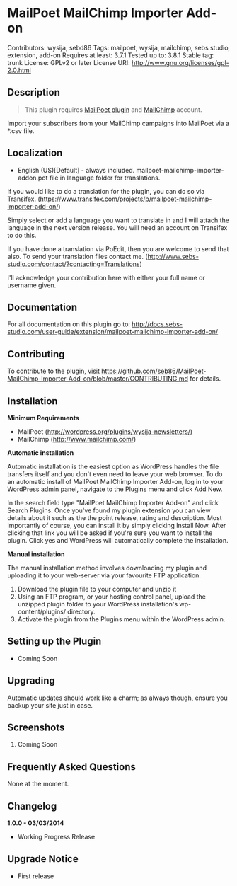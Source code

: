 # MailPoet MailChimp Importer Add-on 

Contributors: wysija, sebd86 
Tags: mailpoet, wysija, mailchimp, sebs studio, extension, add-on 
Requires at least: 3.7.1 
Tested up to: 3.8.1 
Stable tag: trunk 
License: GPLv2 or later 
License URI: http://www.gnu.org/licenses/gpl-2.0.html 

## Description

> This plugin requires <a href="http://wordpress.org/plugins/wysija-newsletters/" rel="nofollow">MailPoet plugin</a> and <a href="http://www.mailchimp.com" rel="nofollow">MailChimp</a> account.

Import your subscribers from your MailChimp campaigns into MailPoet via a *.csv file.

## Localization
* English (US)[Default] - always included. mailpoet-mailchimp-importer-addon.pot file in language folder for translations.

If you would like to do a translation for the plugin, you can do so via Transifex.  (https://www.transifex.com/projects/p/mailpoet-mailchimp-importer-add-on/)

Simply select or add a language you want to translate in and I will attach the language in the next version release. You will need an account on Transifex to do this.

If you have done a translation via PoEdit, then you are welcome to send that also. To send your translation files contact me. (http://www.sebs-studio.com/contact/?contacting=Translations)

I'll acknowledge your contribution here with either your full name or username given.

## Documentation

For all documentation on this plugin go to: http://docs.sebs-studio.com/user-guide/extension/mailpoet-mailchimp-importer-add-on/

## Contributing

To contribute to the plugin, visit https://github.com/seb86/MailPoet-MailChimp-Importer-Add-on/blob/master/CONTRIBUTING.md for details.

## Installation

__Minimum Requirements__

* MailPoet (http://wordpress.org/plugins/wysija-newsletters/)
* MailChimp (http://www.mailchimp.com/)

__Automatic installation__

Automatic installation is the easiest option as WordPress handles the file transfers itself and you don't even need to leave your web browser. To do an automatic install of MailPoet MailChimp Importer Add-on, log in to your WordPress admin panel, navigate to the Plugins menu and click Add New.

In the search field type "MailPoet MailChimp Importer Add-on" and click Search Plugins. Once you've found my plugin extension you can view details about it such as the the point release, rating and description. Most importantly of course, you can install it by simply clicking Install Now. After clicking that link you will be asked if you're sure you want to install the plugin. Click yes and WordPress will automatically complete the installation.

__Manual installation__

The manual installation method involves downloading my plugin and uploading it to your web-server via your favourite FTP application.

1. Download the plugin file to your computer and unzip it
2. Using an FTP program, or your hosting control panel, upload the unzipped plugin folder to your WordPress installation's wp-content/plugins/ directory.
3. Activate the plugin from the Plugins menu within the WordPress admin.

## Setting up the Plugin

- Coming Soon

## Upgrading

Automatic updates should work like a charm; as always though, ensure you backup your site just in case.

## Screenshots

1. Coming Soon

## Frequently Asked Questions 

None at the moment.

## Changelog

__1.0.0 - 03/03/2014__

* Working Progress Release

## Upgrade Notice 

* First release